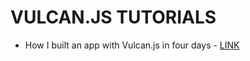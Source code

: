 # VULCAN.JS TUTORIALS

* How I built an app with Vulcan.js in four days - [LINK](https://medium.freecodecamp.org/how-i-built-an-app-with-vulcan-js-in-four-days-6368814077b1)
